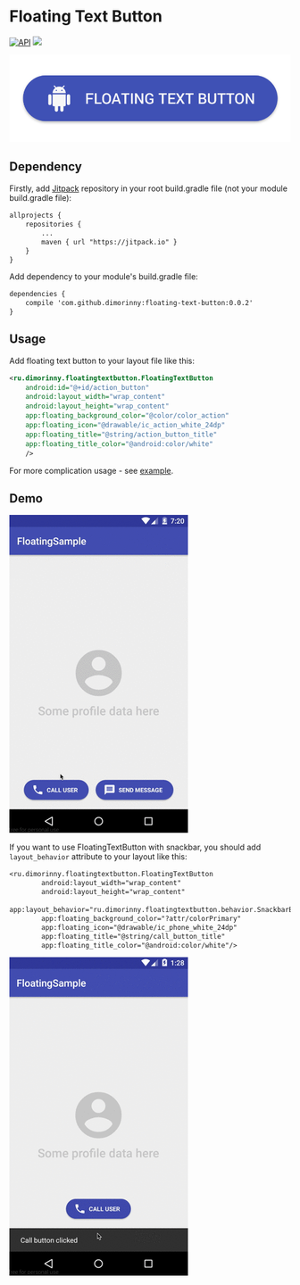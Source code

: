 # Floating Text Button

[![API](https://img.shields.io/badge/API-14%2B-blue.svg?style=flat)](https://android-arsenal.com/api?level=14)
[![](https://jitpack.io/v/dimorinny/floating-text-button.svg)](https://jitpack.io/#dimorinny/floating-text-button)

<div align="center">
	<img src="https://raw.githubusercontent.com/dimorinny/floating-text-button/master/art/logo.png" width="512">
</div>

## Dependency

Firstly, add [Jitpack](https://jitpack.io/#dimorinny/floating-text-button/) repository in your root build.gradle file (not your module build.gradle file):

```
allprojects {
    repositories {
        ...
        maven { url "https://jitpack.io" }
    }
}
```

Add dependency to your module's build.gradle file:

```
dependencies {
    compile 'com.github.dimorinny:floating-text-button:0.0.2'
}
```

## Usage

Add floating text button to your layout file like this:

```xml
<ru.dimorinny.floatingtextbutton.FloatingTextButton
	android:id="@+id/action_button"
	android:layout_width="wrap_content"
	android:layout_height="wrap_content"
	app:floating_background_color="@color/color_action"
	app:floating_icon="@drawable/ic_action_white_24dp"
	app:floating_title="@string/action_button_title"
	app:floating_title_color="@android:color/white"
	/>
```

For more complication usage - see [example](https://github.com/dimorinny/floating-text-button/tree/master/app/src/main).

## Demo

![Demo](https://github.com/dimorinny/floating-text-button/blob/master/art/sample.gif?raw=true)

If you want to use FloatingTextButton with snackbar, you should add `layout_behavior` attribute to your layout like this:

```
<ru.dimorinny.floatingtextbutton.FloatingTextButton
        android:layout_width="wrap_content"
        android:layout_height="wrap_content"
        app:layout_behavior="ru.dimorinny.floatingtextbutton.behavior.SnackbarBehavior"
        app:floating_background_color="?attr/colorPrimary"
        app:floating_icon="@drawable/ic_phone_white_24dp"
        app:floating_title="@string/call_button_title"
        app:floating_title_color="@android:color/white"/>
```

![Demo](https://github.com/dimorinny/floating-text-button/blob/master/art/sample_behavior.gif?raw=true)